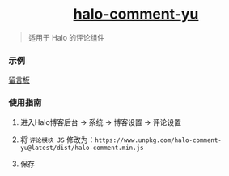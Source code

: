 <h1 align="center"><a href="https://coor.top/message" target="_blank">halo-comment-yu</a></h1>

> 适用于 Halo 的评论组件

### 示例

[留言板](https://coor.top/message)

### 使用指南

1. 进入Halo博客后台 -> 系统 -> 博客设置 -> 评论设置

2. 将 `评论模块 JS` 修改为：`https://www.unpkg.com/halo-comment-yu@latest/dist/halo-comment.min.js`

3. 保存
